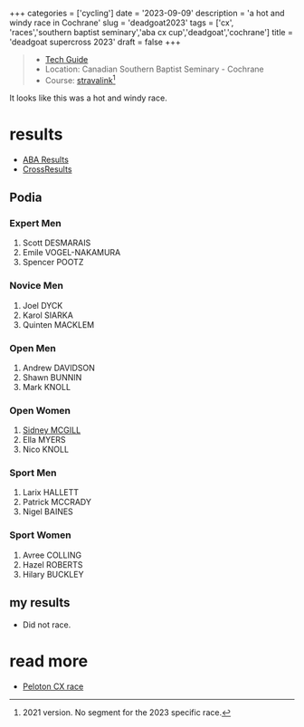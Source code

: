 +++
categories = ['cycling']
date = '2023-09-09'
description = 'a hot and windy race in Cochrane'
slug = 'deadgoat2023'
tags = ['cx', 'races','southern baptist seminary','aba cx cup','deadgoat','cochrane']
title = 'deadgoat supercross 2023'
draft = false
+++

> * [Tech Guide](https://www.albertabicycle.ab.ca/uploads/files/2023%20Deadgoat%20SuperCross%20rev.2%20%281%29.pdf) 
> * Location: Canadian Southern Baptist Seminary - Cochrane
> * Course: [stravalink](https://www.strava.com/segments/29829116)[^1]

[^1]: 2021 version. No segment for the 2023 specific race.

It looks like this was a hot and windy race.

# results

* [ABA Results](https://www.albertabicycle.ab.ca/uploads/files/Deadgoat%20Supercross%20Results%20Sept%209%2C%202023%20.pdf)
* [CrossResults](https://www.crossresults.com/race/11671)

## Podia

### Expert Men

1. Scott DESMARAIS
2. Emile VOGEL-NAKAMURA
3. Spencer POOTZ

### Novice Men

1. Joel DYCK
2. Karol SIARKA
3. Quinten MACKLEM

### Open Men

1. Andrew DAVIDSON
2. Shawn BUNNIN
3. Mark KNOLL

### Open Women

1. [Sidney MCGILL](https://cyclocross24.com/rider/sidney-mcgill-/)
2. Ella MYERS
3. Nico KNOLL

### Sport Men

1. Larix HALLETT
2. Patrick MCCRADY
3. Nigel BAINES

### Sport Women

1. Avree COLLING
2. Hazel ROBERTS
3. Hilary BUCKLEY


## my results

* Did not race. 

# read more

* [Peloton CX race](../peloton2023/)
